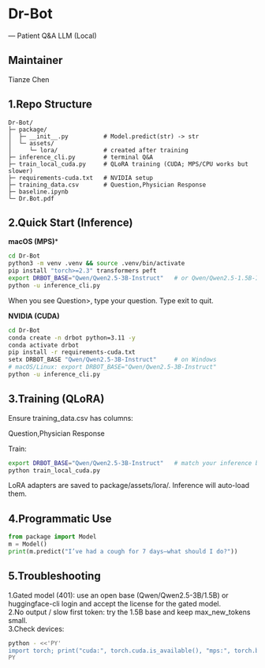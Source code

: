 # Dr-Bot
— Patient Q&A LLM (Local)
## Maintainer
Tianze Chen  

## 1.Repo Structure
```
Dr-Bot/
├─ package/
│  ├─ __init__.py          # Model.predict(str) -> str
│  └─ assets/
│     └─ lora/             # created after training
├─ inference_cli.py        # terminal Q&A
├─ train_local_cuda.py     # QLoRA training (CUDA; MPS/CPU works but slower)
├─ requirements-cuda.txt   # NVIDIA setup
├─ training_data.csv       # Question,Physician Response
├─ baseline.ipynb
└─ Dr.Bot.pdf
```
## 2.Quick Start (Inference)

**macOS (MPS)***
```bash
cd Dr-Bot
python3 -m venv .venv && source .venv/bin/activate
pip install "torch>=2.3" transformers peft
export DRBOT_BASE="Qwen/Qwen2.5-3B-Instruct"   # or Qwen/Qwen2.5-1.5B-Instruct
python -u inference_cli.py
```
When you see Question>, type your question. Type exit to quit.

**NVIDIA (CUDA)**
```bash
cd Dr-Bot
conda create -n drbot python=3.11 -y
conda activate drbot
pip install -r requirements-cuda.txt
setx DRBOT_BASE "Qwen/Qwen2.5-3B-Instruct"     # on Windows
# macOS/Linux: export DRBOT_BASE="Qwen/Qwen2.5-3B-Instruct"
python -u inference_cli.py
```
## 3.Training (QLoRA)
Ensure training_data.csv has columns:

Question,Physician Response  

Train:
```bash
export DRBOT_BASE="Qwen/Qwen2.5-3B-Instruct"   # match your inference base
python train_local_cuda.py
```
LoRA adapters are saved to package/assets/lora/. Inference will auto-load them.

## 4.Programmatic Use
```python
from package import Model
m = Model()
print(m.predict("I’ve had a cough for 7 days—what should I do?"))
```

## 5.Troubleshooting
1.Gated model (401): use an open base (Qwen/Qwen2.5-3B/1.5B) or huggingface-cli login and accept the license for the gated model.  
2.No output / slow first token: try the 1.5B base and keep max_new_tokens small.  
3.Check devices:
```bash
python - <<'PY'
import torch; print("cuda:", torch.cuda.is_available(), "mps:", torch.backends.mps.is_available())
PY
```

